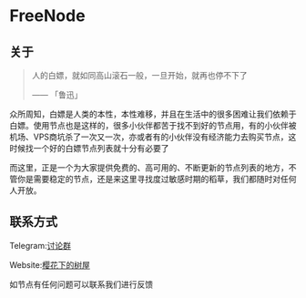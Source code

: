 # FreeNode
## 关于
> 人的白嫖，就如同高山滚石一般，一旦开始，就再也停不下了
>
> —— 「鲁迅」

众所周知，白嫖是人类的本性，本性难移，并且在生活中的很多困难让我们依赖于白嫖。使用节点也是这样的，很多小伙伴都苦于找不到好的节点用，有的小伙伴被机场、VPS商坑杀了一次又一次，亦或者有的小伙伴没有经济能力去购买节点，这时候找一个好的白嫖节点列表就十分有必要了

而这里，正是一个为大家提供免费的、高可用的、不断更新的节点列表的地方，不管你是需要稳定的节点，还是来这里寻找度过敏感时期的稻草，我们都随时对任何人开放。
## 联系方式
Telegram:[讨论群](https://t.me/bestcfchat)

Website:[樱花下的树屋](https://hudaye.work)

如节点有任何问题可以联系我们进行反馈